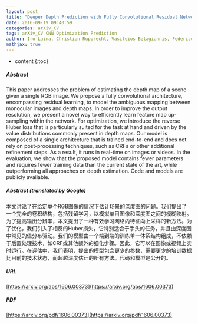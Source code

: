```yaml
---
layout: post
title: "Deeper Depth Prediction with Fully Convolutional Residual Networks"
date: 2016-09-19 09:40:59
categories: arXiv_CV
tags: arXiv_CV CNN Optimization Prediction
author: Iro Laina, Christian Rupprecht, Vasileios Belagiannis, Federico Tombari, Nassir Navab
mathjax: true
---
```


* content
{:toc}

##### Abstract
This paper addresses the problem of estimating the depth map of a scene given a single RGB image. We propose a fully convolutional architecture, encompassing residual learning, to model the ambiguous mapping between monocular images and depth maps. In order to improve the output resolution, we present a novel way to efficiently learn feature map up-sampling within the network. For optimization, we introduce the reverse Huber loss that is particularly suited for the task at hand and driven by the value distributions commonly present in depth maps. Our model is composed of a single architecture that is trained end-to-end and does not rely on post-processing techniques, such as CRFs or other additional refinement steps. As a result, it runs in real-time on images or videos. In the evaluation, we show that the proposed model contains fewer parameters and requires fewer training data than the current state of the art, while outperforming all approaches on depth estimation. Code and models are publicly available.

##### Abstract (translated by Google)
本文讨论了在给定单个RGB图像的情况下估计场景的深度图的问题。我们提出了一个完全的卷积结构，包括残留学习，以模拟单目图像和深度图之间的模糊映射。为了提高输出分辨率，本文提出了一种有效学习网络内特征向上采样的新方法。为了优化，我们引入了相反的Huber损失，它特别适合于手头的任务，并且由深度图中常见的值分布驱动。我们的模型由一个端到端的训练单一体系结构组成，不依赖于后置处理技术，如CRF或其他额外的细化步骤。因此，它可以在图像或视频上实时运行。在评估中，我们表明，提出的模型包含更少的参数，需要更少的培训数据比目前的技术状态，而超越深度估计的所有方法。代码和模型是公开的。

##### URL
[https://arxiv.org/abs/1606.00373](https://arxiv.org/abs/1606.00373)

##### PDF
[https://arxiv.org/pdf/1606.00373](https://arxiv.org/pdf/1606.00373)

